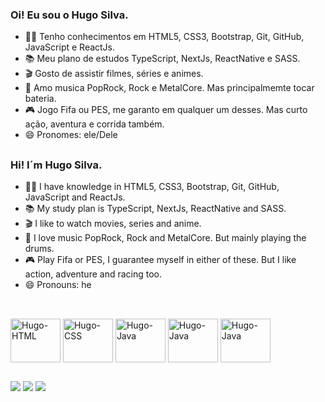 ### Oi! Eu sou o Hugo Silva.

- 👨‍💻 Tenho conhecimentos em HTML5, CSS3, Bootstrap, Git, GitHub, JavaScript e ReactJs.
- 📚 Meu plano de estudos TypeScript, NextJs, ReactNative e SASS.
- 🎬 Gosto de assistir filmes, séries e animes.
- 🥁 Amo musica PopRock, Rock e MetalCore. Mas principalmemte tocar bateria.
- 🎮 Jogo Fifa ou PES, me garanto em qualquer um desses. Mas curto ação, aventura e corrida também.
- 😄 Pronomes: ele/Dele

##

### Hi! I´m Hugo Silva.

- 👨‍💻 I have knowledge in HTML5, CSS3, Bootstrap, Git, GitHub, JavaScript and ReactJs.
- 📚 My study plan is TypeScript, NextJs, ReactNative and SASS.
- 🎬 I like to watch movies, series and anime.
- 🥁 I love music PopRock, Rock and MetalCore. But mainly playing the drums.
- 🎮 Play Fifa or PES, I guarantee myself in either of these. But I like action, adventure and racing too.
- 😄 Pronouns: he

##

<div style="display: incline_block"><br>
  <img align="center" alt="Hugo-HTML" height="70" width="80" src="https://cdn.jsdelivr.net/gh/devicons/devicon/icons/html5/html5-original.svg" />
  <img align="center" alt="Hugo-CSS" height="70" width="80" src="https://cdn.jsdelivr.net/gh/devicons/devicon/icons/css3/css3-original.svg" />
  <img align="center" alt="Hugo-Java" height="70" width="80" src="https://cdn.jsdelivr.net/gh/devicons/devicon/icons/bootstrap/bootstrap-original.svg"/>
  <img align="center" alt="Hugo-Java" height="70" width="80" src="https://cdn.jsdelivr.net/gh/devicons/devicon/icons/javascript/javascript-original.svg" />
  <img align="center" alt="Hugo-Java" height="70" width="80" src="https://cdn.jsdelivr.net/gh/devicons/devicon/icons/react/react-original.svg" />
</div>

##

<div>
  <a href= "mailto:hugo.m.silva.023@gmail.com"><img src="https://img.shields.io/badge/Gmail-D14836?style=for-the-badge&logo=gmail&logoColor=white" target="_blank"></a>
  <a href="https://www.linkedin.com/in/hugo-silva-7a282a188/" target="_blank"><img src="https://img.shields.io/badge/LinkedIn-0077B5?style=for-the-badge&logo=linkedin&logoColor=white" target="_blank"></a>
  <a href="https://wa.me/+5521991510641" target="_blank"><img src="https://img.shields.io/badge/WhatsApp-25D366?style=for-the-badge&logo=whatsapp&logoColor=white" target="_blank"></a>
</div>
